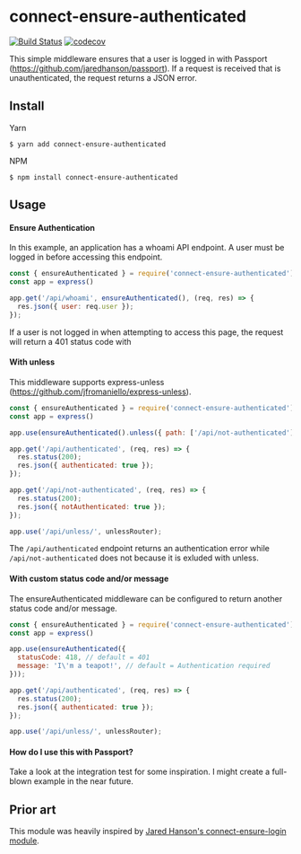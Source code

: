 # connect-ensure-authenticated

[![Build Status](https://travis-ci.com/allardvanderouw/connect-ensure-authenticated.svg?branch=master)](https://travis-ci.com/allardvanderouw/connect-ensure-authenticated)
[![codecov](https://codecov.io/gh/allardvanderouw/connect-ensure-authenticated/branch/master/graph/badge.svg)](https://codecov.io/gh/allardvanderouw/connect-ensure-authenticated)

This simple middleware ensures that a user is logged in with Passport (https://github.com/jaredhanson/passport). If a request is received that is unauthenticated, the request returns a JSON error.

## Install

Yarn
```
$ yarn add connect-ensure-authenticated
```

NPM
```
$ npm install connect-ensure-authenticated
```

## Usage

#### Ensure Authentication

In this example, an application has a whoami API endpoint. A user must be logged in before accessing this endpoint.

```javascript
const { ensureAuthenticated } = require('connect-ensure-authenticated');
const app = express()

app.get('/api/whoami', ensureAuthenticated(), (req, res) => {
  res.json({ user: req.user });
});
```
      
If a user is not logged in when attempting to access this page, the request will return a 401 status code with 

#### With unless

This middleware supports express-unless (https://github.com/jfromaniello/express-unless).

```javascript
const { ensureAuthenticated } = require('connect-ensure-authenticated');
const app = express()

app.use(ensureAuthenticated().unless({ path: ['/api/not-authenticated'] }));

app.get('/api/authenticated', (req, res) => {
  res.status(200);
  res.json({ authenticated: true });
});

app.get('/api/not-authenticated', (req, res) => {
  res.status(200);
  res.json({ notAuthenticated: true });
});

app.use('/api/unless/', unlessRouter);
```

The `/api/authenticated` endpoint returns an authentication error while `/api/not-authenticated` does not because it is exluded with unless.

#### With custom status code and/or message

The ensureAuthenticated middleware can be configured to return another status code and/or message.

```javascript
const { ensureAuthenticated } = require('connect-ensure-authenticated');
const app = express()

app.use(ensureAuthenticated({
  statusCode: 418, // default = 401
  message: 'I\'m a teapot!', // default = Authentication required
}));

app.get('/api/authenticated', (req, res) => {
  res.status(200);
  res.json({ authenticated: true });
});

app.use('/api/unless/', unlessRouter);
```

#### How do I use this with Passport?

Take a look at the integration test for some inspiration. I might create a full-blown example in the near future.

## Prior art

This module was heavily inspired by [Jared Hanson's connect-ensure-login module](https://github.com/jaredhanson/connect-ensure-login).